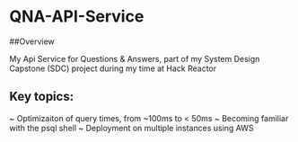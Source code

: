 # QNA-API-Service

##Overview

My Api Service for Questions & Answers, part of my System Design Capstone (SDC) project during my time at Hack Reactor

## Key topics: 
~ Optimizaiton of query times, from ~100ms to < 50ms
~ Becoming familiar with the psql shell
~ Deployment on multiple instances using AWS 
